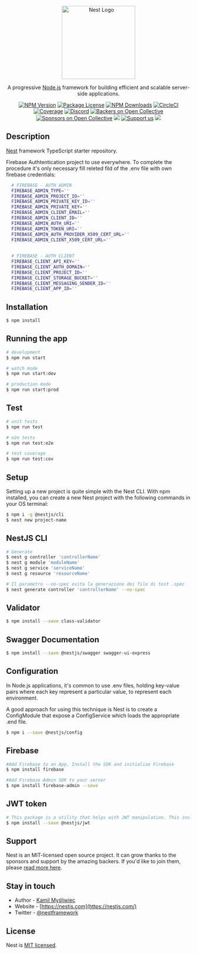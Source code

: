 <p align="center">
  <a href="http://nestjs.com/" target="blank"><img src="https://nestjs.com/img/logo-small.svg" width="200" alt="Nest Logo" /></a>
</p>

[circleci-image]: https://img.shields.io/circleci/build/github/nestjs/nest/master?token=abc123def456
[circleci-url]: https://circleci.com/gh/nestjs/nest

  <p align="center">A progressive <a href="http://nodejs.org" target="_blank">Node.js</a> framework for building efficient and scalable server-side applications.</p>
    <p align="center">
<a href="https://www.npmjs.com/~nestjscore" target="_blank"><img src="https://img.shields.io/npm/v/@nestjs/core.svg" alt="NPM Version" /></a>
<a href="https://www.npmjs.com/~nestjscore" target="_blank"><img src="https://img.shields.io/npm/l/@nestjs/core.svg" alt="Package License" /></a>
<a href="https://www.npmjs.com/~nestjscore" target="_blank"><img src="https://img.shields.io/npm/dm/@nestjs/common.svg" alt="NPM Downloads" /></a>
<a href="https://circleci.com/gh/nestjs/nest" target="_blank"><img src="https://img.shields.io/circleci/build/github/nestjs/nest/master" alt="CircleCI" /></a>
<a href="https://coveralls.io/github/nestjs/nest?branch=master" target="_blank"><img src="https://coveralls.io/repos/github/nestjs/nest/badge.svg?branch=master#9" alt="Coverage" /></a>
<a href="https://discord.gg/G7Qnnhy" target="_blank"><img src="https://img.shields.io/badge/discord-online-brightgreen.svg" alt="Discord"/></a>
<a href="https://opencollective.com/nest#backer" target="_blank"><img src="https://opencollective.com/nest/backers/badge.svg" alt="Backers on Open Collective" /></a>
<a href="https://opencollective.com/nest#sponsor" target="_blank"><img src="https://opencollective.com/nest/sponsors/badge.svg" alt="Sponsors on Open Collective" /></a>
  <a href="https://paypal.me/kamilmysliwiec" target="_blank"><img src="https://img.shields.io/badge/Donate-PayPal-ff3f59.svg"/></a>
    <a href="https://opencollective.com/nest#sponsor"  target="_blank"><img src="https://img.shields.io/badge/Support%20us-Open%20Collective-41B883.svg" alt="Support us"></a>
  <a href="https://twitter.com/nestframework" target="_blank"><img src="https://img.shields.io/twitter/follow/nestframework.svg?style=social&label=Follow"></a>
</p>
  <!--[![Backers on Open Collective](https://opencollective.com/nest/backers/badge.svg)](https://opencollective.com/nest#backer)
  [![Sponsors on Open Collective](https://opencollective.com/nest/sponsors/badge.svg)](https://opencollective.com/nest#sponsor)-->

## Description

[Nest](https://github.com/nestjs/nest) framework TypeScript starter repository.

Firebase Authtentication project to use everywhere. To complete the procedure it's only necessary fill releted fild of the .env file with own firebase credentials:

```bash
  # FIREBASE - AUTH ADMIN
  FIREBASE_ADMIN_TYPE=''
  FIREBASE_ADMIN_PROJECT_ID=''
  FIREBASE_ADMIN_PRIVATE_KEY_ID=''
  FIREBASE_ADMIN_PRIVATE_KEY=''
  FIREBASE_ADMIN_CLIENT_EMAIL=''
  FIREBASE_ADMIN_CLIENT_ID=''
  FIREBASE_ADMIN_AUTH_URI=''
  FIREBASE_ADMIN_TOKEN_URI=''
  FIREBASE_ADMIN_AUTH_PROVIDER_X509_CERT_URL=''
  FIREBASE_ADMIN_CLIENT_X509_CERT_URL=''
  
  
  # FIREBASE - AUTH CLIENT
  FIREBASE_CLIENT_API_KEY=''
  FIREBASE_CLIENT_AUTH_DOMAIN=''
  FIREBASE_CLIENT_PROJECT_ID=''
  FIREBASE_CLIENT_STORAGE_BUCKET=''
  FIREBASE_CLIENT_MESSAGING_SENDER_ID=''
  FIREBASE_CLIENT_APP_ID=''
```

## Installation

```bash
$ npm install
```

## Running the app

```bash
# development
$ npm run start

# watch mode
$ npm run start:dev

# production mode
$ npm run start:prod
```

## Test

```bash
# unit tests
$ npm run test

# e2e tests
$ npm run test:e2e

# test coverage
$ npm run test:cov
```

## Setup
Setting up a new project is quite simple with the Nest CLI. With npm installed, you can create a new Nest project with 
the following commands in your OS terminal:
```bash
$ npm i -g @nestjs/cli
$ nest new project-name
```

## NestJS CLI
```bash
# Generate
$ nest g controller 'controllerName'
$ nest g module 'moduleName'
$ nest g service 'serviceName'
$ nest g resource 'resourceName'

# Il parametro --no-spec evita la generazione dei file di test .spec
$ nest generate controller 'controllerName' --no-spec
```

## Validator

```bash
$ npm install --save class-validator
```

## Swagger Documentation

```bash
$ npm install --save @nestjs/swagger swagger-ui-express
```

## Configuration
In Node.js applications, it's common to use .env files, holding 
key-value pairs where each key represent a particular value, to 
represent each environment.

A good approach for using this technique is Nest is to create a 
ConfigModule that expose a ConfigService which loads the 
appropriate .end file. 
```bash
$ npm i --save @nestjs/config
```

## Firebase
```bash
#Add Firebase to an App, Install the SDK and initialize Firebase
$ npm install firebase

#Add Firebase Admin SDK to your server
$ npm install firebase-admin --save
```

## JWT token
```bash
# This package is a utility that helps with JWT manipulation. This includes generating and verifying JWT tokens. 
$ npm install --save @nestjs/jwt
```

## Support

Nest is an MIT-licensed open source project. It can grow thanks to the sponsors and support by the amazing backers. If you'd like to join them, please [read more here](https://docs.nestjs.com/support).

## Stay in touch

- Author - [Kamil Myśliwiec](https://kamilmysliwiec.com)
- Website - [https://nestjs.com](https://nestjs.com/)
- Twitter - [@nestframework](https://twitter.com/nestframework)

## License

Nest is [MIT licensed](LICENSE).
